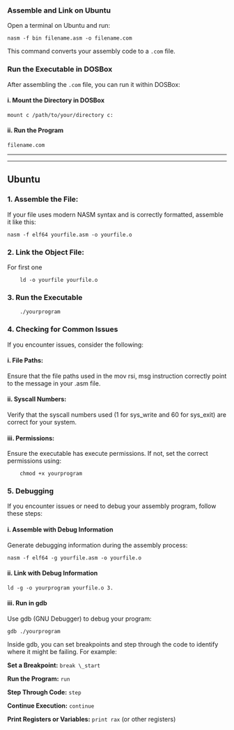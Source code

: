 ### Assemble and Link on Ubuntu

Open a terminal on Ubuntu and run:

`nasm -f bin filename.asm -o filename.com`

This command converts your assembly code to a `.com` file.

### Run the Executable in DOSBox

After assembling the `.com` file, you can run it within DOSBox:

#### i. Mount the Directory in DOSBox

`mount c /path/to/your/directory
c:`

#### ii. Run the Program

`filename.com`

---

---

## Ubuntu

### 1. Assemble the File:

If your file uses modern NASM syntax and is correctly formatted, assemble it like this:

`nasm -f elf64 yourfile.asm -o yourfile.o`

### 2. Link the Object File:

For first one

`    ld -o yourfile yourfile.o`

### 3. Run the Executable

`    ./yourprogram`

### 4. Checking for Common Issues

If you encounter issues, consider the following:

#### i. File Paths:

Ensure that the file paths used in the mov rsi, msg instruction correctly point to the message in your .asm file.

#### ii. Syscall Numbers:

Verify that the syscall numbers used (1 for sys_write and 60 for sys_exit) are correct for your system.

#### iii. Permissions:

Ensure the executable has execute permissions. If not, set the correct permissions using:

`    chmod +x yourprogram`

### 5. Debugging

If you encounter issues or need to debug your assembly program, follow these steps:

#### i. Assemble with Debug Information

Generate debugging information during the assembly process:

`nasm -f elf64 -g yourfile.asm -o yourfile.o `

#### ii. Link with Debug Information

`ld -g -o yourprogram yourfile.o 3. `

#### iii. Run in gdb

Use gdb (GNU Debugger) to debug your program:

`gdb ./yourprogram`

Inside gdb, you can set breakpoints and step through the code to identify where it might be failing. For example:

**Set a Breakpoint:** `break \_start`

**Run the Program:** `run`

**Step Through Code:** `step`

**Continue Execution:** `continue`

**Print Registers or Variables:** `print rax` (or other registers)
